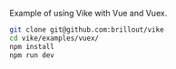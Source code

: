 Example of using Vike with Vue and Vuex.

```bash
git clone git@github.com:brillout/vike
cd vike/examples/vuex/
npm install
npm run dev
```
